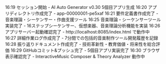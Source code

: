 16:19 セッション開始 - AI Auto Generator v0.30 5個目アプリ生成
16:20 アプリディレクトリ作成完了 - app-00000001-pe5xaf
16:21 要件定義書作成完了 - 音楽理論・シーケンサー・作曲支援ツール
16:25 音楽理論・シーケンサーツール実装完了 - 16ステップシーケンサー、仮想楽器、音楽理論分析機能を実装
16:26 アプリサーバー起動確認完了 - http://localhost:8085/index.html で動作中
16:27 詳細作業ログ作成完了 - 7分間での包括的音楽制作ツール開発履歴を記録
16:28 振り返りドキュメント作成完了 - 技術革新性・教育価値・将来性を総合評価
16:29 GitHubコミット&プッシュ完了 - 5個目アプリ実装完了
16:30 ブラウザ表示確認完了 - InteractiveMusic Composer & Theory Analyzer 動作中
